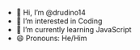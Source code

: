 - 👋 Hi, I’m @drudino14
- 👀 I’m interested in Coding
- 🌱 I’m currently learning JavaScript
- 😄 Pronouns: He/Him

<!---
drudino14/drudino14 is a ✨ special ✨ repository because its `README.md` (this file) appears on your GitHub profile.
You can click the Preview link to take a look at your changes.
--->
